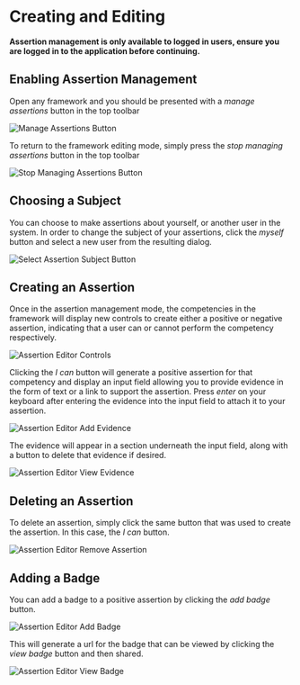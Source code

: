 # Creating and Editing

**Assertion management is only available to logged in users, ensure you are logged in to the application before continuing.**

## Enabling Assertion Management

Open any framework and you should be presented with a *manage assertions* button in the top toolbar

![Manage Assertions Button](~@img/manage-assertions-button.png)

To return to the framework editing mode, simply press the *stop managing assertions* button in the top toolbar

![Stop Managing Assertions Button](~@img/stop-managing-assertions.png)

## Choosing a Subject

You can choose to make assertions about yourself, or another user in the system. In order to change the subject of your assertions, click the *myself* button and select a new user from the resulting dialog.

![Select Assertion Subject Button](~@img/select-assertion-subject-button.png)

## Creating an Assertion

Once in the assertion management mode, the competencies in the framework will display new controls to create either a positive or negative assertion, indicating that a user can or cannot perform the competency respectively.

![Assertion Editor Controls](~@img/assertion-editor-controls.png)

Clicking the *I can* button will generate a positive assertion for that competency and display an input field allowing you to provide evidence in the form of text or a link to support the assertion. Press *enter* on your keyboard after entering the evidence into the input field to attach it to your assertion.

![Assertion Editor Add Evidence](~@img/assertion-editor-add-evidence.png)

The evidence will appear in a section underneath the input field, along with a button to delete that evidence if desired.

![Assertion Editor View Evidence](~@img/assertion-editor-view-evidence.png)

## Deleting an Assertion

To delete an assertion, simply click the same button that was used to create the assertion. In this case, the *I can* button.

![Assertion Editor Remove Assertion](~@img/assertion-editor-remove-assertion.png)

## Adding a Badge

You can add a badge to a positive assertion by clicking the *add badge* button.

![Assertion Editor Add Badge](~@img/assertion-editor-add-badge.png)

This will generate a url for the badge that can be viewed by clicking the *view badge* button and then shared.

![Assertion Editor View Badge](~@img/assertion-editor-view-badge.png)



